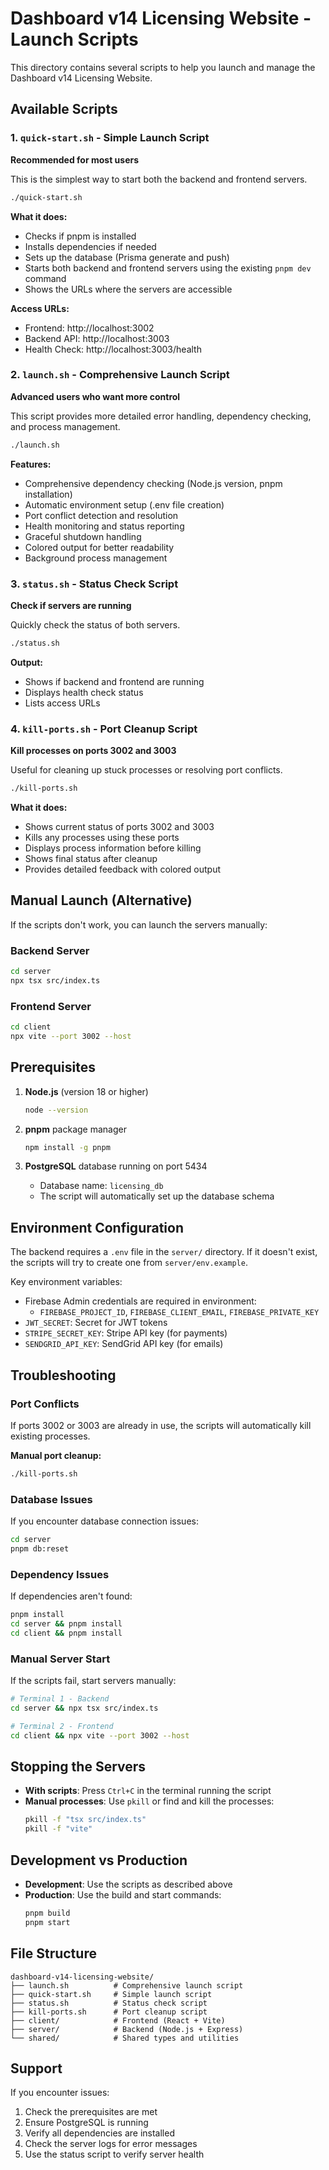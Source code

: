 # Dashboard v14 Licensing Website - Launch Scripts

This directory contains several scripts to help you launch and manage the Dashboard v14 Licensing Website.

## Available Scripts

### 1. `quick-start.sh` - Simple Launch Script
**Recommended for most users**

This is the simplest way to start both the backend and frontend servers.

```bash
./quick-start.sh
```

**What it does:**
- Checks if pnpm is installed
- Installs dependencies if needed
- Sets up the database (Prisma generate and push)
- Starts both backend and frontend servers using the existing `pnpm dev` command
- Shows the URLs where the servers are accessible

**Access URLs:**
- Frontend: http://localhost:3002
- Backend API: http://localhost:3003
- Health Check: http://localhost:3003/health

### 2. `launch.sh` - Comprehensive Launch Script
**Advanced users who want more control**

This script provides more detailed error handling, dependency checking, and process management.

```bash
./launch.sh
```

**Features:**
- Comprehensive dependency checking (Node.js version, pnpm installation)
- Automatic environment setup (.env file creation)
- Port conflict detection and resolution
- Health monitoring and status reporting
- Graceful shutdown handling
- Colored output for better readability
- Background process management

### 3. `status.sh` - Status Check Script
**Check if servers are running**

Quickly check the status of both servers.

```bash
./status.sh
```

**Output:**
- Shows if backend and frontend are running
- Displays health check status
- Lists access URLs

### 4. `kill-ports.sh` - Port Cleanup Script
**Kill processes on ports 3002 and 3003**

Useful for cleaning up stuck processes or resolving port conflicts.

```bash
./kill-ports.sh
```

**What it does:**
- Shows current status of ports 3002 and 3003
- Kills any processes using these ports
- Displays process information before killing
- Shows final status after cleanup
- Provides detailed feedback with colored output

## Manual Launch (Alternative)

If the scripts don't work, you can launch the servers manually:

### Backend Server
```bash
cd server
npx tsx src/index.ts
```

### Frontend Server
```bash
cd client
npx vite --port 3002 --host
```

## Prerequisites

1. **Node.js** (version 18 or higher)
   ```bash
   node --version
   ```

2. **pnpm** package manager
   ```bash
   npm install -g pnpm
   ```

3. **PostgreSQL** database running on port 5434
   - Database name: `licensing_db`
   - The script will automatically set up the database schema

## Environment Configuration

The backend requires a `.env` file in the `server/` directory. If it doesn't exist, the scripts will try to create one from `server/env.example`.

Key environment variables:
- Firebase Admin credentials are required in environment:
  - `FIREBASE_PROJECT_ID`, `FIREBASE_CLIENT_EMAIL`, `FIREBASE_PRIVATE_KEY`
- `JWT_SECRET`: Secret for JWT tokens
- `STRIPE_SECRET_KEY`: Stripe API key (for payments)
- `SENDGRID_API_KEY`: SendGrid API key (for emails)

## Troubleshooting

### Port Conflicts
If ports 3002 or 3003 are already in use, the scripts will automatically kill existing processes.

**Manual port cleanup:**
```bash
./kill-ports.sh
```

### Database Issues
If you encounter database connection issues:
```bash
cd server
pnpm db:reset
```

### Dependency Issues
If dependencies aren't found:
```bash
pnpm install
cd server && pnpm install
cd client && pnpm install
```

### Manual Server Start
If the scripts fail, start servers manually:
```bash
# Terminal 1 - Backend
cd server && npx tsx src/index.ts

# Terminal 2 - Frontend  
cd client && npx vite --port 3002 --host
```

## Stopping the Servers

- **With scripts**: Press `Ctrl+C` in the terminal running the script
- **Manual processes**: Use `pkill` or find and kill the processes:
  ```bash
  pkill -f "tsx src/index.ts"
  pkill -f "vite"
  ```

## Development vs Production

- **Development**: Use the scripts as described above
- **Production**: Use the build and start commands:
  ```bash
  pnpm build
  pnpm start
  ```

## File Structure

```
dashboard-v14-licensing-website/
├── launch.sh          # Comprehensive launch script
├── quick-start.sh     # Simple launch script
├── status.sh          # Status check script
├── kill-ports.sh      # Port cleanup script
├── client/            # Frontend (React + Vite)
├── server/            # Backend (Node.js + Express)
└── shared/            # Shared types and utilities
```

## Support

If you encounter issues:
1. Check the prerequisites are met
2. Ensure PostgreSQL is running
3. Verify all dependencies are installed
4. Check the server logs for error messages
5. Use the status script to verify server health
